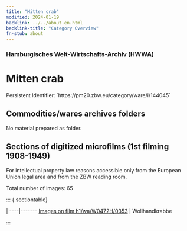 ```yaml
---
title: "Mitten crab"
modified: 2024-01-19
backlink: ../../about.en.html
backlink-title: "Category Overview"
fn-stub: about
---
```


### Hamburgisches Welt-Wirtschafts-Archiv (HWWA)

# Mitten crab

<div class="hint">Persistent Identifier: `https://pm20.zbw.eu/category/ware/i/144045`</div>







## Commodities/wares archives folders





No material prepared as folder.



<a id="filmsections" />

## Sections of digitized microfilms (1st filming 1908-1949)

<p>For intellectual property law reasons accessible only from the European Union legal area and from the ZBW reading room.</p>



<p>Total number of images: 65</p>




::: {.sectiontable}

 | 
----|-------
<a class="btn" href="https://pm20.zbw.eu/film/h1/wa/W0472H/0353" rel="nofollow">Images on film h1/wa/W0472H/0353</a> | Wollhandkrabbe


:::
















